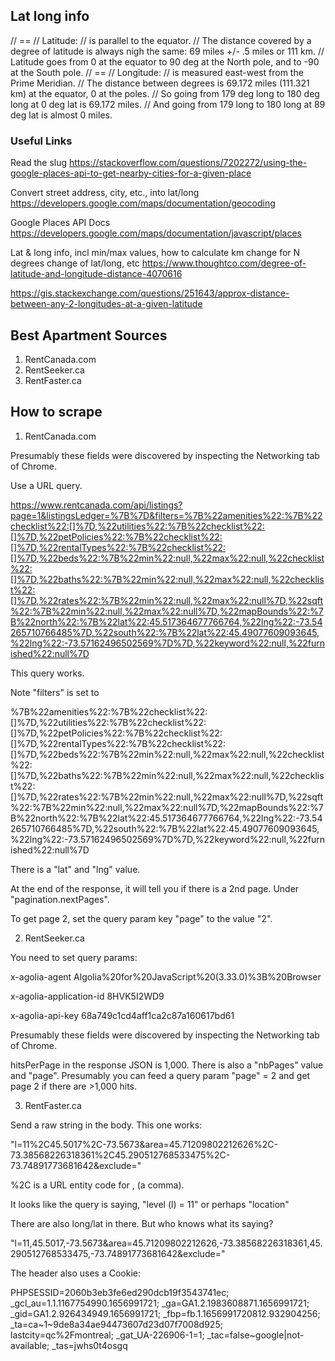 ## Lat long info

// ==
// Latitude:
// is parallel to the equator.
// The distance covered by a degree of latitude is always nigh the same: 69 miles +/- .5 miles or 111 km.
// Latitude goes from 0 at the equator to 90 deg at the North pole, and to -90 at the South pole.
// ==
// Longitude:
// is measured east-west from the Prime Meridian.
// The distance between degrees is 69.172 miles (111.321 km) at the equator, 0 at the poles.
// So going from 179 deg long to 180 deg long at 0 deg lat is 69.172 miles.
// And going from 179 long to 180 long at 89 deg lat is almost 0 miles.

### Useful Links

Read the slug
https://stackoverflow.com/questions/7202272/using-the-google-places-api-to-get-nearby-cities-for-a-given-place

Convert street address, city, etc., into lat/long
https://developers.google.com/maps/documentation/geocoding

Google Places API Docs
https://developers.google.com/maps/documentation/javascript/places

Lat & long info, incl min/max values, how to calculate km change for N degrees change of lat/long, etc
https://www.thoughtco.com/degree-of-latitude-and-longitude-distance-4070616

https://gis.stackexchange.com/questions/251643/approx-distance-between-any-2-longitudes-at-a-given-latitude

## Best Apartment Sources

1. RentCanada.com
2. RentSeeker.ca
3. RentFaster.ca

## How to scrape

1. RentCanada.com

Presumably these fields were discovered by inspecting the Networking tab of Chrome.

Use a URL query.

https://www.rentcanada.com/api/listings?page=1&listingsLedger=%7B%7D&filters=%7B%22amenities%22:%7B%22checklist%22:[]%7D,%22utilities%22:%7B%22checklist%22:[]%7D,%22petPolicies%22:%7B%22checklist%22:[]%7D,%22rentalTypes%22:%7B%22checklist%22:[]%7D,%22beds%22:%7B%22min%22:null,%22max%22:null,%22checklist%22:[]%7D,%22baths%22:%7B%22min%22:null,%22max%22:null,%22checklist%22:[]%7D,%22rates%22:%7B%22min%22:null,%22max%22:null%7D,%22sqft%22:%7B%22min%22:null,%22max%22:null%7D,%22mapBounds%22:%7B%22north%22:%7B%22lat%22:45.517364677766764,%22lng%22:-73.54265710766485%7D,%22south%22:%7B%22lat%22:45.49077609093645,%22lng%22:-73.57162496502569%7D%7D,%22keyword%22:null,%22furnished%22:null%7D

This query works.

Note "filters" is set to

%7B%22amenities%22:%7B%22checklist%22:[]%7D,%22utilities%22:%7B%22checklist%22:[]%7D,%22petPolicies%22:%7B%22checklist%22:[]%7D,%22rentalTypes%22:%7B%22checklist%22:[]%7D,%22beds%22:%7B%22min%22:null,%22max%22:null,%22checklist%22:[]%7D,%22baths%22:%7B%22min%22:null,%22max%22:null,%22checklist%22:[]%7D,%22rates%22:%7B%22min%22:null,%22max%22:null%7D,%22sqft%22:%7B%22min%22:null,%22max%22:null%7D,%22mapBounds%22:%7B%22north%22:%7B%22lat%22:45.517364677766764,%22lng%22:-73.54265710766485%7D,%22south%22:%7B%22lat%22:45.49077609093645,%22lng%22:-73.57162496502569%7D%7D,%22keyword%22:null,%22furnished%22:null%7D

There is a "lat" and "lng" value.

At the end of the response, it will tell you if there is a 2nd page. Under "pagination.nextPages".

To get page 2, set the query param key "page" to the value "2".

2. RentSeeker.ca

You need to set query params:

x-agolia-agent Algolia%20for%20JavaScript%20(3.33.0)%3B%20Browser

x-agolia-application-id 8HVK5I2WD9

x-agolia-api-key 68a749c1cd4aff1ca2c87a160617bd61

Presumably these fields were discovered by inspecting the Networking tab of Chrome.

hitsPerPage in the response JSON is 1,000. There is also a "nbPages" value and "page". Presumably you can feed a query param "page" = 2 and get page 2 if there are >1,000 hits.

3. RentFaster.ca

Send a raw string in the body. This one works:

"l=11%2C45.5017%2C-73.5673&area=45.71209802212626%2C-73.38568226318361%2C45.290512768533475%2C-73.74891773681642&exclude="

%2C is a URL entity code for , (a comma).

It looks like the query is saying, "level (l) = 11" or perhaps "location"

There are also long/lat in there. But who knows what its saying?

"l=11,45.5017,-73.5673&area=45.71209802212626,-73.38568226318361,45.290512768533475,-73.74891773681642&exclude="

The header also uses a Cookie:

PHPSESSID=2060b3eb3fe6ed290dcb19f3543741ec; \_gcl_au=1.1.1167754990.1656991721; \_ga=GA1.2.1983608871.1656991721; \_gid=GA1.2.926434949.1656991721; \_fbp=fb.1.1656991720812.932904256; \_ta=ca~1~9de8a34ae94473607d23d07f7008d925; lastcity=qc%2Fmontreal; \_gat_UA-226906-1=1; \_tac=false~google|not-available; \_tas=jwhs0t4osgq

